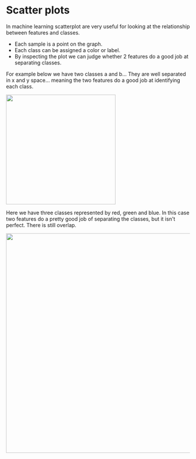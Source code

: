 # Scatter plots

In machine learning scatterplot are very useful for looking at the relationship between features and classes.  

* Each sample is a point on the graph.  
* Each class can be assigned a color or label.  
* By inspecting the plot we can judge whether 2 features do a good job at separating classes.  

For example below we have two classes a and b... They are well separated in x and y space... meaning the two features do a good job at identifying each class.  

<img src="simpleb.png" width="300">  

Here we have three classes represented by red, green and blue.  In this case two features do a pretty good job of separating the classes, but it isn't perfect.  There is still overlap.  

<img src="dating.png" width="600">  

